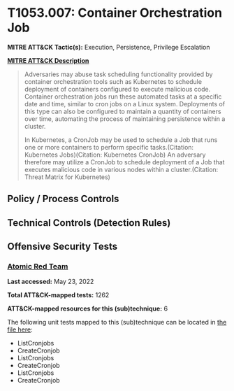 # T1053.007: Container Orchestration Job
**MITRE ATT&CK Tactic(s):** Execution, Persistence, Privilege Escalation

**[MITRE ATT&CK Description](https://attack.mitre.org/techniques/T1053/007)**
<blockquote>Adversaries may abuse task scheduling functionality provided by container orchestration tools such as Kubernetes to schedule deployment of containers configured to execute malicious code. Container orchestration jobs run these automated tasks at a specific date and time, similar to cron jobs on a Linux system. Deployments of this type can also be configured to maintain a quantity of containers over time, automating the process of maintaining persistence within a cluster.

In Kubernetes, a CronJob may be used to schedule a Job that runs one or more containers to perform specific tasks.(Citation: Kubernetes Jobs)(Citation: Kubernetes CronJob) An adversary therefore may utilize a CronJob to schedule deployment of a Job that executes malicious code in various nodes within a cluster.(Citation: Threat Matrix for Kubernetes)</blockquote>

## Policy / Process Controls
## Technical Controls (Detection Rules)

## Offensive Security Tests
### [Atomic Red Team](https://github.com/redcanaryco/atomic-red-team)
**Last accessed:** May 23, 2022

**Total ATT&CK-mapped tests:** 1262

**ATT&CK-mapped resources for this (sub)technique:** 6

The following unit tests mapped to this (sub)technique can be located in [the file here](https://github.com/redcanaryco/atomic-red-team/tree/master/atomics/T1053.007/T1053.007.yaml):

* ListCronjobs
* CreateCronjob
* ListCronjobs
* CreateCronjob
* ListCronjobs
* CreateCronjob


